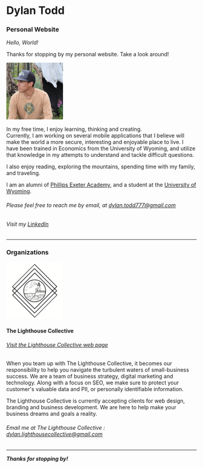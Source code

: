 # Dylan Todd
### Personal Website 

_Hello, World!_

Thanks for stopping by my personal website. 
Take a look around!

<img src="/images/profilephoto.jpg" alt="profilePhoto"
        title="Picture of me" width="150" height="150" />

In my free time, I enjoy learning, thinking and creating.   
Currently, I am working on several mobile applications that I believe will make the world a more secure, interesting and enjoyable place to live. 
I have been trained in Economics from the University of Wyoming, and utilize that knowledge in my 
attempts to understand and tackle difficult questions.

I also enjoy reading, exploring the mountains, spending time with my family, and traveling.

I am an alumni of [Phillips Exeter Academy](https://www.exeter.edu/), and a student at the [University of Wyoming](http://www.uwyo.edu/).

###### Please feel free to reach me by email, at <dylan.todd777@gmail.com>

###### Visit my [LinkedIn](https://www.linkedin.com/in/dylan-todd/)

-----

### Organizations

<img src="/images/simpleLighthouseWithinGeometry.png" alt="lighthouseCollectiveLogo"
        title="Lighthouse Collective Logo" width="150" height="150" />

#### The Lighthouse Collective
###### [Visit the Lighthouse Collective web page](https://lighthousecollective.github.io/)


When you team up with The Lighthouse Collective, it becomes our responsibility to help you navigate the turbulent waters of small-business success. We are a team of business strategy, digital marketing and technology. Along with a focus on SEO, we make sure to protect your customer's valuable data and PII, or personally identifiable information.

The Lighthouse Collective is currently accepting clients for web design, branding and business development. We are here to help make your business dreams and goals a reality. 

###### Email me at The Lighthouse Collective : <dylan.lighthousecollective@gmail.com>

-----

***Thanks for stopping by!***
